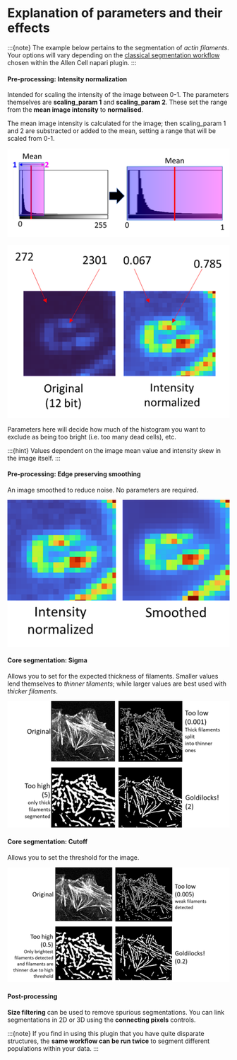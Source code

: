 # Explanation of parameters and their effects

:::{note}
The example below pertains to the segmentation of *actin filaments*. Your options will vary depending on the [classical segmentation workflow](https://chanzuckerberg.github.io/napari-segmentation-workshop/workflow/allencell-protocol.html#step-3-select-a-comparable-reference) chosen within the Allen Cell napari plugin.
:::

#### Pre-processing: Intensity normalization

Intended for scaling the intensity of the image between 0-1. The parameters themselves are **scaling_param 1** and **scaling_param 2**. These set the range from the **mean image intensity** to **normalised**. 

The mean image intensity is calculated for the image; then scaling_param 1 and 2 are substracted or added to the mean, setting a range that will be scaled from 0-1. 

![Mean intensity and scaling_parameters of Allen Cell Segmenter](images/allencell-10.png)

![Intensity normalized in Allen Cell Segmenter](images/allencell-original12bit.png)

Parameters here will decide how much of the histogram you want to exclude as being too bright (i.e. too many dead cells), etc. 

:::{hint}
Values dependent on the image mean value and intensity skew in the image itself. 
:::

#### Pre-processing: Edge preserving smoothing

An image smoothed to reduce noise. No parameters are required.

![Intensity normalized and smoothed in Allen Cell Segmenter](images/allencell-11.png)

#### Core segmentation: Sigma

Allows you to set for the expected thickness of filaments. Smaller values lend themselves to *thinner tilaments*; while larger values are best used with *thicker filaments*. 

![Fine and thick filaments in Allen Cell Segmenter](images/allencell-12.png)

#### Core segmentation: Cutoff

Allows you to set the threshold for the image. 

![Setting threshold for an image in Allen Cell Segmenter](images/allencell-13.png)

#### Post-processing

**Size filtering** can be used to remove spurious segmentations. You can link segmentations in 2D or 3D using the **connecting pixels** controls. 

:::{note}
If you find in using this plugin that you have quite disparate structures, the **same workflow can be run twice** to segment different populations within your data.
:::
